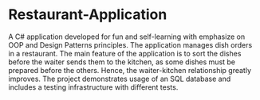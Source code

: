 # Restaurant-Application

A C# application developed for fun and self-learning with emphasize on OOP and Design Patterns principles. The application manages dish orders in a restaurant. The main feature of the application is to sort the dishes before the waiter sends them to the kitchen, as some dishes must be prepared before the others. Hence, the waiter-kitchen relationship greatly improves. The project demonstrates usage of an SQL database and includes a testing infrastructure with different tests.
